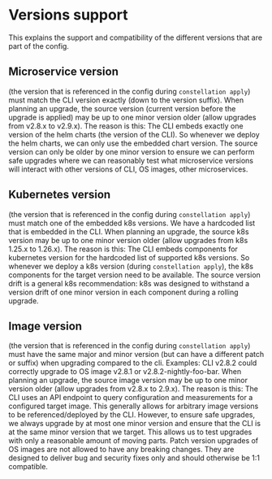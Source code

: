 # Versions support

This explains the support and compatibility of the different versions that are part of the config.

## Microservice version

(the version that is referenced in the config during `constellation apply`) must match the CLI version exactly (down to the version suffix). When planning an upgrade, the source version (current version before the upgrade is applied) may be up to one minor version older (allow upgrades from v2.8.x to v2.9.x).
The reason is this: The CLI embeds exactly one version of the helm charts (the version of the CLI). So whenever we deploy the helm charts, we can only use the embedded chart version.
The source version can only be older by one minor version to ensure we can perform safe upgrades where we can reasonably test what microservice versions will interact with other versions of CLI, OS images, other microservices.

## Kubernetes version

(the version that is referenced in the config during `constellation apply`) must match one of the embedded k8s versions. We have a hardcoded list that is embedded in the CLI.
When planning an upgrade, the source k8s version may be up to one minor version older (allow upgrades from k8s 1.25.x to 1.26.x).
The reason is this: The CLI embeds components for kubernetes version for the hardcoded list of supported k8s versions. So whenever we deploy a k8s version (during `constellation apply`), the k8s components for the target version need to be available.
The source version drift is a general k8s recommendation: k8s was designed to withstand a version drift of one minor version in each component during a rolling upgrade.

## Image version

(the version that is referenced in the config during `constellation apply`) must have the same major and minor version (but can have a different patch or suffix) when upgrading compared to the cli. Examples: CLI v2.8.2 could correctly upgrade to OS image v2.8.1 or v2.8.2-nightly-foo-bar.
When planning an upgrade, the source image version may be up to one minor version older (allow upgrades from v2.8.x to 2.9.x).
The reason is this: The CLI uses an API endpoint to query configuration and measurements for a configured target image. This generally allows for arbitrary image versions to be referenced/deployed by the CLI. However, to ensure safe upgrades, we always upgrade by at most one minor version and ensure that the CLI is at the same minor version that we target.
This allows us to test upgrades with only a reasonable amount of moving parts.
Patch version upgrades of OS images are not allowed to have any breaking changes. They are designed to deliver bug and security fixes only and should otherwise be 1:1 compatible.
